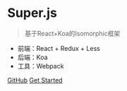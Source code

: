 <!-- ![logo](_media/icon.svg) -->

# Super.js

> 基于React+Koa的Isomorphic框架

* 前端：React + Redux + Less
* 后端：Koa
* 工具：Webpack

[GitHub](https://github.com/websage-team/super)
[Get Started](#开始-superjs)